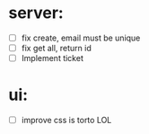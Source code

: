 # server: 
- [ ] fix create, email must be unique
- [ ] fix get all, return id
- [ ] Implement ticket

# ui: 
- [ ] improve css is torto LOL